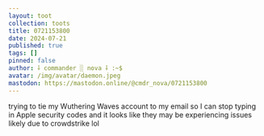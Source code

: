 ```yaml
---
layout: toot
collection: toots
title: 0721153800
date: 2024-07-21
published: true
tags: []
pinned: false
author: ⸸ commander ░ nova ⸸ :~$
avatar: /img/avatar/daemon.jpeg
mastodon: https://mastodon.online/@cmdr_nova/0721153800
---
```


trying to tie my Wuthering Waves account to my email so I can stop typing in Apple security codes and it looks like they may be experiencing issues likely due to crowdstrike lol

